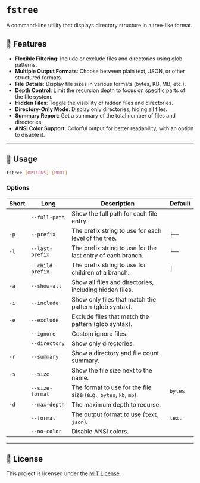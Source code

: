 # `fstree`

A command-line utility that displays directory structure in a tree-like format.

## 🌟 Features

- **Flexible Filtering**: Include or exclude files and directories using glob patterns.
- **Multiple Output Formats**: Choose between plain text, JSON, or other structured formats.
- **File Details**: Display file sizes in various formats (bytes, KB, MB, etc.).
- **Depth Control**: Limit the recursion depth to focus on specific parts of the file system.
- **Hidden Files**: Toggle the visibility of hidden files and directories.
- **Directory-Only Mode**: Display only directories, hiding all files.
- **Summary Report**: Get a summary of the total number of files and directories.
- **ANSI Color Support**: Colorful output for better readability, with an option to disable it.

---

<!-- ## Installation

You can install `fstree` using `cargo`:

```sh
cargo install fstree
``` -->

## 📖 Usage

```sh
fstree [OPTIONS] [ROOT]
```

### Options

| Short | Long             | Description                                                      | Default |
| ----- | ---------------- | ---------------------------------------------------------------- | ------- |
|       | `--full-path`    | Show the full path for each file entry.                          |         |
| `-p`  | `--prefix`       | The prefix string to use for each level of the tree.             | `├── `  |
| `-l`  | `--last-prefix`  | The prefix string to use for the last entry of each branch.      | `└── `  |
|       | `--child-prefix` | The prefix string to use for children of a branch.               | `│   `  |
| `-a`  | `--show-all`     | Show all files and directories, including hidden files.          |         |
| `-i`  | `--include`      | Show only files that match the pattern (glob syntax).            |         |
| `-e`  | `--exclude`      | Exclude files that match the pattern (glob syntax).              |         |
|       | `--ignore`       | Custom ignore files.                                             |         |
|       | `--directory`    | Show only directories.                                           |         |
| `-r`  | `--summary`      | Show a directory and file count summary.                         |         |
| `-s`  | `--size`         | Show the file size next to the name.                             |         |
|       | `--size-format`  | The format to use for the file size (e.g., `bytes`, `kb`, `mb`). | `bytes` |
| `-d`  | `--max-depth`    | The maximum depth to recurse.                                    |         |
|       | `--format`       | The output format to use (`text`, `json`).                       | `text`  |
|       | `--no-color`     | Disable ANSI colors.                                             |         |

---

## 📄 License

This project is licensed under the [MIT License](./LICENSE).
